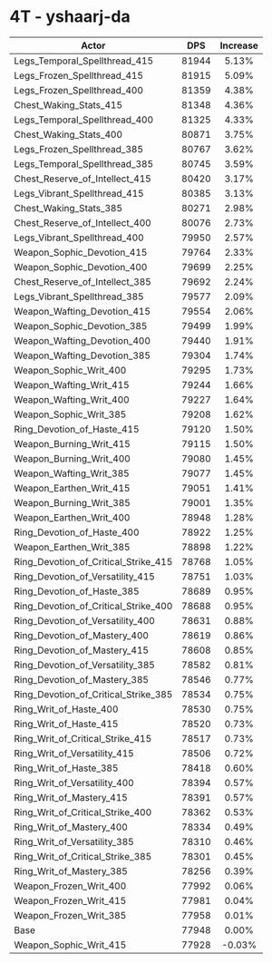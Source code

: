 # 4T - yshaarj-da
| Actor | DPS | Increase |
|---|:---:|:---:|
|Legs_Temporal_Spellthread_415|81944|5.13%|
|Legs_Frozen_Spellthread_415|81915|5.09%|
|Legs_Frozen_Spellthread_400|81359|4.38%|
|Chest_Waking_Stats_415|81348|4.36%|
|Legs_Temporal_Spellthread_400|81325|4.33%|
|Chest_Waking_Stats_400|80871|3.75%|
|Legs_Frozen_Spellthread_385|80767|3.62%|
|Legs_Temporal_Spellthread_385|80745|3.59%|
|Chest_Reserve_of_Intellect_415|80420|3.17%|
|Legs_Vibrant_Spellthread_415|80385|3.13%|
|Chest_Waking_Stats_385|80271|2.98%|
|Chest_Reserve_of_Intellect_400|80076|2.73%|
|Legs_Vibrant_Spellthread_400|79950|2.57%|
|Weapon_Sophic_Devotion_415|79764|2.33%|
|Weapon_Sophic_Devotion_400|79699|2.25%|
|Chest_Reserve_of_Intellect_385|79692|2.24%|
|Legs_Vibrant_Spellthread_385|79577|2.09%|
|Weapon_Wafting_Devotion_415|79554|2.06%|
|Weapon_Sophic_Devotion_385|79499|1.99%|
|Weapon_Wafting_Devotion_400|79440|1.91%|
|Weapon_Wafting_Devotion_385|79304|1.74%|
|Weapon_Sophic_Writ_400|79295|1.73%|
|Weapon_Wafting_Writ_415|79244|1.66%|
|Weapon_Wafting_Writ_400|79227|1.64%|
|Weapon_Sophic_Writ_385|79208|1.62%|
|Ring_Devotion_of_Haste_415|79120|1.50%|
|Weapon_Burning_Writ_415|79115|1.50%|
|Weapon_Burning_Writ_400|79080|1.45%|
|Weapon_Wafting_Writ_385|79077|1.45%|
|Weapon_Earthen_Writ_415|79051|1.41%|
|Weapon_Burning_Writ_385|79001|1.35%|
|Weapon_Earthen_Writ_400|78948|1.28%|
|Ring_Devotion_of_Haste_400|78922|1.25%|
|Weapon_Earthen_Writ_385|78898|1.22%|
|Ring_Devotion_of_Critical_Strike_415|78768|1.05%|
|Ring_Devotion_of_Versatility_415|78751|1.03%|
|Ring_Devotion_of_Haste_385|78689|0.95%|
|Ring_Devotion_of_Critical_Strike_400|78688|0.95%|
|Ring_Devotion_of_Versatility_400|78631|0.88%|
|Ring_Devotion_of_Mastery_400|78619|0.86%|
|Ring_Devotion_of_Mastery_415|78608|0.85%|
|Ring_Devotion_of_Versatility_385|78582|0.81%|
|Ring_Devotion_of_Mastery_385|78546|0.77%|
|Ring_Devotion_of_Critical_Strike_385|78534|0.75%|
|Ring_Writ_of_Haste_400|78530|0.75%|
|Ring_Writ_of_Haste_415|78520|0.73%|
|Ring_Writ_of_Critical_Strike_415|78517|0.73%|
|Ring_Writ_of_Versatility_415|78506|0.72%|
|Ring_Writ_of_Haste_385|78418|0.60%|
|Ring_Writ_of_Versatility_400|78394|0.57%|
|Ring_Writ_of_Mastery_415|78391|0.57%|
|Ring_Writ_of_Critical_Strike_400|78362|0.53%|
|Ring_Writ_of_Mastery_400|78334|0.49%|
|Ring_Writ_of_Versatility_385|78310|0.46%|
|Ring_Writ_of_Critical_Strike_385|78301|0.45%|
|Ring_Writ_of_Mastery_385|78256|0.39%|
|Weapon_Frozen_Writ_400|77992|0.06%|
|Weapon_Frozen_Writ_415|77981|0.04%|
|Weapon_Frozen_Writ_385|77958|0.01%|
|Base|77948|0.00%|
|Weapon_Sophic_Writ_415|77928|-0.03%|
